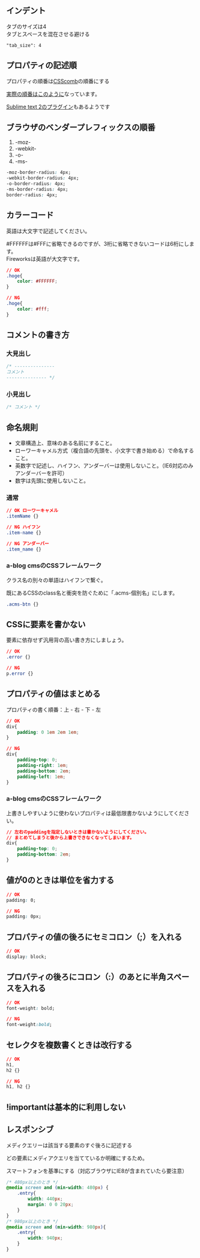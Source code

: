 ## インデント

タブのサイズは4  
タブとスペースを混在させる避ける

```
"tab_size": 4
```

## プロパティの記述順

プロパティの順番は[CSScomb](https://github.com/csscomb/csscomb.js)の順番にする

[実際の順番はこのように](https://github.com/csscomb/csscomb.js/blob/master/config/csscomb.json)なっています。

[Sublime text 2のプラグイン](http://dev.classmethod.jp/tool/csscomb/)もあるようです

## ブラウザのベンダープレフィックスの順番

1.  -moz-
2.  -webkit-
3.  -o-
4.  -ms-

```css
-moz-border-radius: 4px;
-webkit-border-radius: 4px;
-o-border-radius: 4px;
-ms-border-radius: 4px;
border-radius: 4px;
```

## カラーコード

英語は大文字で記述してください。

\#FFFFFFは#FFFに省略できるのですが、3桁に省略できないコードは6桁にします。  
Fireworksは英語が大文字です。

```css
// OK
.hoge{
    color: #FFFFFF;
}

// NG
.hoge{
    color: #fff;
}
```

## コメントの書き方

### 大見出し
```css
/* ---------------
コメント
--------------- */
```

### 小見出し
```css
/* コメント */
```

## 命名規則

* 文章構造上、意味のある名前にすること。
* ローワーキャメル方式（複合語の先頭を、小文字で書き始める）で命名すること。
* 英数字で記述し、ハイフン、アンダーバーは使用しないこと。（IE6対応のみアンダーバーを許可）
* 数字は先頭に使用しないこと。

### 通常
```css
// OK ローワーキャメル
.itemName {}

// NG ハイフン
.item-name {}

// NG アンダーバー
.item_name {}
```

### a-blog cmsのCSSフレームワーク

クラス名の別々の単語はハイフンで繋ぐ。

既にあるCSSのclass名と衝突を防ぐために「.acms-個別名」にします。

```css
.acms-btn {}
```

## CSSに要素を書かない

要素に依存せず汎用背の高い書き方にしましょう。

```css
// OK
.error {}

// NG
p.error {}
```

## プロパティの値はまとめる

プロパティの書く順番：上 - 右 - 下 - 左

```css
// OK
div{
    padding: 0 1em 2em 1em;
}

// NG
div{
    padding-top: 0;
    padding-right: 1em;
    padding-bottom: 2em;
    padding-left: 1em;
}
```

### a-blog cmsのCSSフレームワーク

上書きしやすいように使わないプロパティは最低限書かないようにしてください。

```css
// 左右のpaddingを指定しないときは書かないようにしてください。
// まとめてしまうと後から上書きできなくなってしまいます。
div{
    padding-top: 0;
    padding-bottom: 2em;
}
```

## 値が0のときは単位を省力する

```css
// OK
padding: 0;

// NG
padding: 0px;
```

## プロパティの値の後ろにセミコロン（;）を入れる

```css
// OK
display: block;
```

## プロパティの後ろにコロン（:）のあとに半角スペースを入れる

```css
// OK
font-weight: bold;

// NG
font-weight:bold;
```

## セレクタを複数書くときは改行する

```css
// OK
h1,
h2 {}

// NG
h1, h2 {}
```

## !importantは基本的に利用しない

## レスポンシブ

メディクエリーは該当する要素のすぐ後ろに記述する

どの要素にメディアクエリを当てているか明確にするため。

スマートフォンを基準にする（対応ブラウザにIE8が含まれていたら要注意）

```css
/* 480px以上のとき */
@media screen and (min-width: 480px) {
	.entry{
		width: 440px;
		margin: 0 0 20px;
	}
}
/* 980px以上のとき */
@media screen and (min-width: 980px){
	.entry{
		width: 940px;
	}
}
```